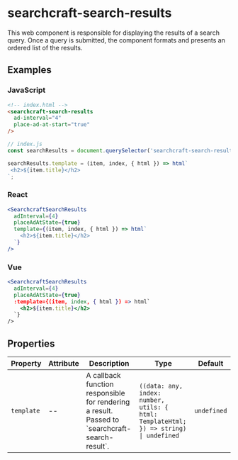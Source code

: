 # searchcraft-search-results

This web component is responsible for displaying the results of a search query. Once a query is submitted, the component formats and presents an ordered list of the results.

## Examples

### JavaScript

```html
<!-- index.html -->
<searchcraft-search-results
  ad-interval="4"
  place-ad-at-start="true"
/>
```

```js
// index.js
const searchResults = document.querySelector('searchcraft-search-results');

searchResults.template = (item, index, { html }) => html`
 <h2>${item.title}</h2>
`;
```


### React

```jsx
<SearchcraftSearchResults
  adInterval={4}
  placeAdAtState={true}
  template={(item, index, { html }) => html`
    <h2>${item.title}</h2>
  `}
/>
```


### Vue

```jsx
<SearchcraftSearchResults
  adInterval={4}
  placeAdAtState={true}
  :template={(item, index, { html }) => html`
    <h2>${item.title}</h2>
  `}
/>
```


## Properties

| Property | Attribute | Description | Type | Default |
| -------- | --------- | ----------- | ---- | ------- |
| `template` | -- | A callback function responsible for rendering a result. Passed to \`searchcraft-search-result\`. | `((data: any, index: number, utils: { html: TemplateHtml; }) => string) \| undefined` | `undefined` |


